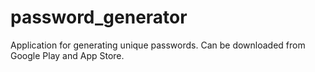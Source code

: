 # password_generator

Application for generating unique passwords. 
Can be downloaded from Google Play and App Store.

